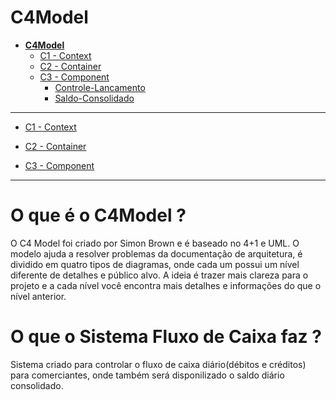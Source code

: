 # C4Model

* [**C4Model**](README.md)
  * [C1 - Context](C1%20-%20Context/README.md)
  * [C2 - Container](C2%20-%20Container/README.md)
  * [C3 - Component](C3%20-%20Component/README.md)
    * [Controle-Lancamento](C3%20-%20Component/Controle-Lancamento/README.md)
    * [Saldo-Consolidado](C3%20-%20Component/Saldo-Consolidado/README.md)

---

- [C1 - Context](C1%20-%20Context/README.md)

- [C2 - Container](C2%20-%20Container/README.md)

- [C3 - Component](C3%20-%20Component/README.md)

---

# O que é o C4Model ?

O C4 Model foi criado por Simon Brown e é baseado no 4+1 e UML. O modelo ajuda a resolver problemas da documentação de arquitetura, é dividido em quatro tipos de diagramas, onde cada um possui um nível diferente de detalhes e público alvo. A ideia é trazer mais clareza para o projeto e a cada nível você encontra mais detalhes e informações do que o nível anterior.

# O que o Sistema Fluxo de Caixa faz ?

Sistema criado para controlar o fluxo de caixa diário(débitos e créditos) para comerciantes, onde também será disponilizado o saldo diário consolidado.

